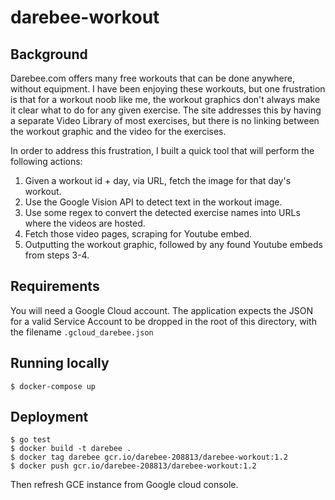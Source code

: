 # darebee-workout

## Background

Darebee.com offers many free workouts that can be done anywhere, without equipment. I have been enjoying these workouts,
but one frustration is that for a workout noob like me, the workout graphics don't always make it clear what to do for
any given exercise. The site addresses this by having a separate Video Library of most exercises, but there is no linking
between the workout graphic and the video for the exercises.

In order to address this frustration, I built a quick tool that will perform the following actions:

1) Given a workout id + day, via URL, fetch the image for that day's workout.
2) Use the Google Vision API to detect text in the workout image.
3) Use some regex to convert the detected exercise names into URLs where the videos are hosted.
4) Fetch those video pages, scraping for Youtube embed.
5) Outputting the workout graphic, followed by any found Youtube embeds from steps 3-4.

## Requirements

You will need a Google Cloud account. The application expects the JSON for a valid Service Account to be dropped in the root
of this directory, with the filename `.gcloud_darebee.json`

## Running locally

```
$ docker-compose up
```

## Deployment

```
$ go test
$ docker build -t darebee .
$ docker tag darebee gcr.io/darebee-208813/darebee-workout:1.2
$ docker push gcr.io/darebee-208813/darebee-workout:1.2
```

Then refresh GCE instance from Google cloud console.